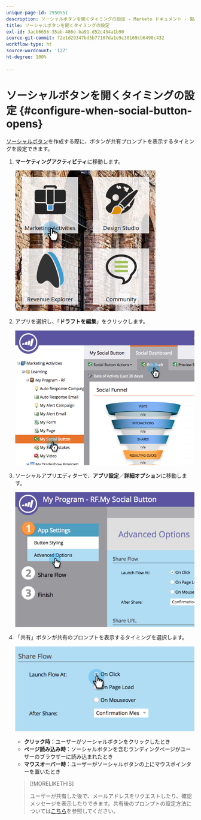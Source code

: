 ```yaml
---
unique-page-id: 2950551
description: ソーシャルボタンを開くタイミングの設定 - Marketo ドキュメント - 製品ドキュメント
title: ソーシャルボタンを開くタイミングの設定
exl-id: 3acb6656-35ab-486e-ba91-d52c434a1b90
source-git-commit: 72e1d29347bd5b77107da1e9c30169cb6490c432
workflow-type: ht
source-wordcount: '127'
ht-degree: 100%

---
```


# ソーシャルボタンを開くタイミングの設定 {#configure-when-social-button-opens}

[ソーシャルボタン](/help/marketo/product-docs/demand-generation/landing-pages/free-form-landing-pages/add-a-social-button-to-a-free-form-landing-page.md)を作成する際に、ボタンが共有プロンプトを表示するタイミングを設定できます。

1. **マーケティングアクティビティ**&#x200B;に移動します。

   ![](assets/ma-3.png)

1. アプリを選択し、「**ドラフトを編集**」をクリックします。

   ![](assets/image2014-9-22-16-3a35-3a50.png)

1. ソーシャルアプリエディターで、**アプリ設定**／**詳細オプション**&#x200B;に移動します。

   ![](assets/image2014-9-22-16-3a36-3a6.png)

1. 「共有」ボタンが共有のプロンプトを表示するタイミングを選択します。

   ![](assets/image2014-9-22-16-3a36-3a21.png)

   * **クリック時**：ユーザーがソーシャルボタンをクリックしたとき
   * **ページ読み込み時**：ソーシャルボタンを含むランディングページがユーザーのブラウザーに読み込まれたとき
   * **マウスオーバー時**：ユーザーがソーシャルボタンの上にマウスポインターを置いたとき

   >[!MORELIKETHIS]
   >
   >ユーザーが共有した後で、メールアドレスをリクエストしたり、確認メッセージを表示したりできます。共有後のプロンプトの設定方法については[こちら](/help/marketo/product-docs/demand-generation/social/configuring-social-actions/configure-after-share-prompts.md)を参照してください。
